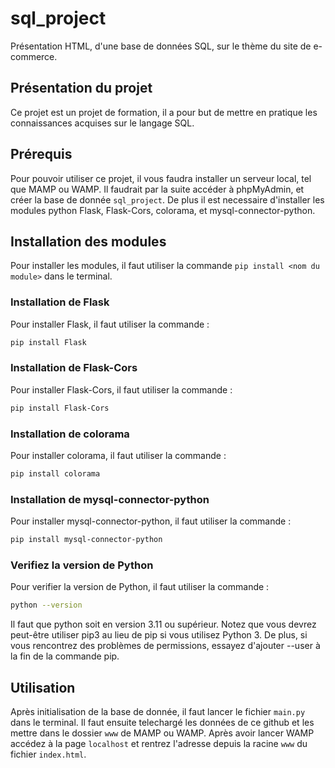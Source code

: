 # sql_project
Présentation HTML, d'une base de données SQL, sur le thème du site de e-commerce.

## Présentation du projet

Ce projet est un projet de formation, il a pour but de mettre en pratique les connaissances acquises sur le langage SQL.

## Prérequis

Pour pouvoir utiliser ce projet, il vous faudra installer un serveur local, tel que MAMP ou WAMP.
Il faudrait par la suite accéder à phpMyAdmin, et créer la base de donnée `sql_project`.
De plus il est necessaire d'installer les modules python Flask, Flask-Cors, colorama, et mysql-connector-python.

## Installation des modules

Pour installer les modules, il faut utiliser la commande `pip install <nom du module>` dans le terminal.

### Installation de Flask

Pour installer Flask, il faut utiliser la commande :
```bash
pip install Flask
```

### Installation de Flask-Cors

Pour installer Flask-Cors, il faut utiliser la commande :
```bash
pip install Flask-Cors
```

### Installation de colorama

Pour installer colorama, il faut utiliser la commande :
```bash
pip install colorama
```

### Installation de mysql-connector-python

Pour installer mysql-connector-python, il faut utiliser la commande :
```bash	
pip install mysql-connector-python
```

### Verifiez la version de Python

Pour verifier la version de Python, il faut utiliser la commande :
```bash
python --version
```
Il faut que python soit en version 3.11 ou supérieur.
Notez que vous devrez peut-être utiliser pip3 au lieu de pip si vous utilisez Python 3. De plus, si vous rencontrez des problèmes de permissions, essayez d'ajouter --user à la fin de la commande pip.


## Utilisation

Après initialisation de la base de donnée, il faut lancer le fichier `main.py` dans le terminal.
Il faut ensuite telechargé les données de ce github et les mettre dans le dossier `www` de MAMP ou WAMP.
Après avoir lancer WAMP accédez à la page `localhost` et rentrez l'adresse depuis la racine `www` du fichier `index.html`.
